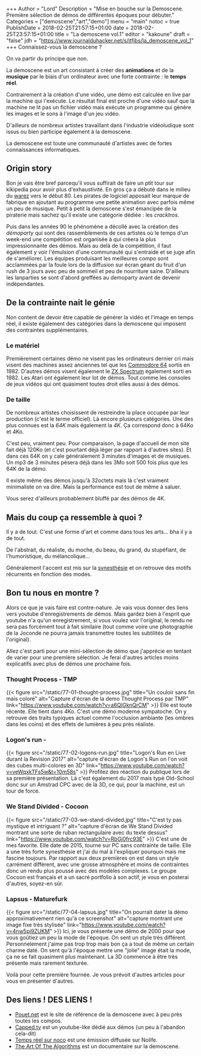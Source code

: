 +++
Author = "Lord"
Description = "Mise en bouche sur la Demoscene. Première sélection de démos de différentes époques pour débuter."
Categories = ["demoscene","art","demo"]
menu = "main"
notoc = true
PublishDate = 2018-02-25T21:57:15+01:00
date = 2018-02-25T23:57:15+01:00
title = "La demoscene vol.1"
editor = "kakoune"
draft = "false"
jdh = "https://www.journalduhacker.net/s/itfjbs/la_demoscene_vol_1"
+++
Connaissez-vous la demoscene ?

On va partir du principe que non.

La demoscene est un art consistant à créer des **animations** et de la **musique** par le biais d'un ordinateur avec une forte contrainte : le **temps réel**.

Contrairement à la création d'une vidéo, une démo est calculée en live par la machine qui l'exécute.
Le résultat final est proche d'une vidéo sauf que la machine ne lit pas un fichier vidéo mais exécute un programme qui génère les images et le sons à l'image d'un jeu vidéo.

D'ailleurs de nombreux artistes travaillant dans l'industrie vidéoludique sont issus ou bien participe également à la demoscene.

La demoscene est toute une communauté d'artistes avec de fortes connaissances informatiques.

## Origin story
Bon je vais être bref parcequ'il vous suffirait de faire un ptit tour sur kikipedia pour avoir plus d'exhaustivité.
En gros ça a débuté dans le milieu du [warez](https://fr.wikipedia.org/wiki/Warez) vers le début 80.
Les pirates de logiciel apposait leur marque de fabrique en ajoutant au programme une petite animation avec parfois même un peu de musique.
Petit à petit la demoscene s'est émancipée de la piraterie mais sachez qu'il existe une catégorie dédiée : les *cracktros*.

Puis dans les années 90 le phénomène a décollé avec la création des *démoparty* qui sont des rassemblements de ces artistes où le temps d'un week-end une compétition est organisée à qui créera la plus impressionnante des démos.
Mais au delà de la compétition, il faut également y voir l'émulsion d'une communauté qui s'entraide et se juge afin de s'améliorer.
Les équipes produisant les meilleures compo sont acclammées par la foule lors de la diffusion sur écran géant du fruit d'un rush de 3 jours avec peu de sommeil et peu de nourriture saine.
D'ailleurs les lanparties se sont d'abord greffées au demoparty avant de devenir indépendantes.

## De la contrainte nait le génie

Non content de devoir être capable de générer la vidéo et l'image en temps réel, il existe également des catégories dans la demoscene qui imposent des contraintes supplémentaires.

### Le matériel

Premièrement certaines démo ne visent pas les ordinateurs dernier cri mais visent des machines assez anciennes tel que les [Commodore 64](https://fr.wikipedia.org/wiki/Commodore_64) sortis en 1982.
D'autres démos visent également le [ZX Spectrum](https://fr.wikipedia.org/wiki/ZX_Spectrum) également sorti en 1982.
Les Atari ont également leur lot de démos.
Tout comme les consoles de jeux vidéos qui ont quasiment toutes droit elles aussi à des démos.

### De taille

De nombreux artistes choisissent de restreindre la place occupée par leur production (c'est le terme officiel).
Là encore plusieurs catégories.
Une des plus connues est la *64K* mais également la *4K*.
Ça correspond donc à 64Ko et 4Ko.

C'est peu, vraiment peu.
Pour comparaison, la page d'accueil de mon site fait déjà 120Ko (et c'est pourtant déjà léger par rapport à d'autres sites).
Et dans ces 64K on y cale généralement 3 minutes d'images et de musiques.
Un mp3 de 3 minutes pèsera déjà dans les 3Mo soit 500 fois plus que les 64K de la démo.

Il existe même des démos jusqu'à 32octets mais là c'est vraiment minimaliste on va dire.
Mais la performance est tout de même à saluer.

Vous serez d'ailleurs probablement bluffé par des démos de 4K.

## Mais du coup ça ressemble à quoi ?

Il y a de tout.
C'est une forme d'art et comme dans tous les arts… bha il y a de tout.

De l'abstrait, du réaliste, du moche, du beau, du grand, du stupéfiant, de l'humoristique, du mélancolique…

Généralement l'accent est mis sur la [synesthésie](https://fr.wikipedia.org/wiki/Synesth%C3%A9sie) et on retrouve des motifs récurrents en fonction des modes.

## Bon tu nous en montre ?
Alors ce que je vais faire est contre-nature.
Je vais vous donner des liens vers youtube d'enregistrements de démos.
Mais gardez bien à l'esprit que youtube n'a qu'un enregistrement, si vous voulez voir l'original, le rendu ne sera pas forcément tout à fait similaire (tout comme voire une photographie de la Joconde ne pourra jamais transmettre toutes les subtilités de l'original).

Allez c'est parti pour une mini-sélection de démo que j'apprécie en tentant de varier pour une première sélection.
Je ferai d'autres articles moins explicatifs avec plus de démos une prochaine fois.

### Thought Process - TMP
{{< figure src="/static/77-01-thought-process.jpg" title="Un couloir sans fin mais coloré" alt="Capture d'écran de la demo Thought Process par TMP" link="https://www.youtube.com/watch?v=a6QlGknQrCM" >}}
Elle est toute récente. Elle tient dans 4Ko. C'est une démo moderne sympatoche.
On y retrouve des traits typiques actuel comme l'occlusion ambiante (les ombres dans les coins) et des effets de lumières à peu près réaliste.
### Logon's run - 
{{< figure src="/static/77-02-logons-run.jpg" title="Logon's Run en Live durant la Revision 2017" alt="capture d'écran de Logon's Run on l'on voit des cubes multi-colores en 3D" link="https://www.youtube.com/watch?v=veWqxkTFs5w&t=10m58s" >}}
Profitez des réaction du publique lors de sa première présentation.
Là c'est également du 2017 mais typé Old-School donc sur un Amstrad CPC avec de la 3D, ce qui, pour la machine, est un tour de force.
### We Stand Divided - Cocoon
{{< figure src="/static/77-03-we-stand-divided.jpg" title="C'est ty pas mystique et intriguant ?" alt="capture d'écran de We Stand Divided montrant une sorte de ruban rectangulaire avec du texte dessus" link="https://www.youtube.com/watch?v=RbGj0frc93E" >}}
C'est une de mes favorite.
Elle date de 2015, tourne sur PC sans contrainte de taille. Elle a une très forte synesthésie et j'ai du mal à l'expliquer pourquoi mais me fascine toujours.
Par rapport aux deux premières on est dans un style carrément différent, avec une grosse atmosphère et moins de contraintes donc un rendu plus poussé avec des modèles complexes.
Le groupe Cocoon est français et a un sacré portfolio à son actif, je vous en posterai d'autres, soyez-en sûr.
### Lapsus - Maturefurk
{{< figure src="/static/77-04-lapsus.jpg" title="On pourrait dater la démo approximativement rien qu'à ce screenshot" alt="capture montrant une image fixe très stylisée" link="https://www.youtube.com/watch?v=4nw5pj9ZUKM" >}}
Ici, je vous présente une démo de 2000 pour que vous goûtiez un peu la mode de l'époque.
On sent un style très différent.
Personnelement j'aime pas trop trop mais bon ça a tout de même un certain charme daté.
On sent qu'à l'époque mettre une "jolie" image était la mode, ça ne se fait quasiment plus maintenant.
La 3D commence à être très présente mais rarement texturée.


Voilà pour cette première fournée.
Je vous prévoit d'autres articles pour vous en présenter d'autres.

## Des liens ! DES LIENS !

  - [Pouet.net](http://www.pouet.net/) est le site de référence de la demoscene avec à peu près toutes les compos.
  - [Capped.tv](http://capped.tv/) est un youtube-like dédié aux démos (un peu à l'abandon cela-dit)
  - [Temps réel sur noco](https://noco.tv/famille/7/nolife/temps-reel) est une émission diffusée sur Nolife.
  - [The Art Of The Algorithms](https://www.youtube.com/watch?v=5MexnBunH_g) est un documentaire sur la demoscene.
